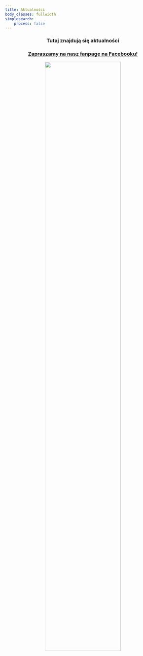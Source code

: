 ```yaml
---
title: Aktualności
body_classes: fullwidth
simplesearch:
    process: false
---
```


<center>
    <h3>Tutaj znajdują się aktualności</h3>
    <a href="https://www.facebook.com/%C5%9Awiat-Kartek-102055498539625"> <h3>Zapraszamy na nasz fanpage na Facebooku!</h3></a>
    <img src="../user/pages/03.aktualnosci/fanpage.jpg" width="70%"/>
</center>







